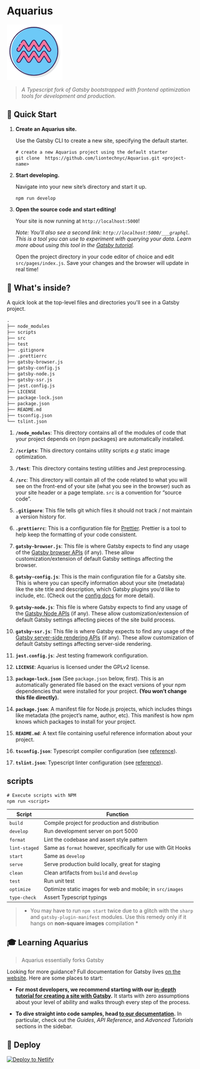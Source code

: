 # Aquarius

![Aquarius Logo](assets/logo.png)

> _A Typescript fork of Gatsby bootstrapped with frontend optimization tools for development and production._

## 🚀 Quick Start

1.  **Create an Aquarius site.**

    Use the Gatsby CLI to create a new site, specifying the default starter.

    ```shell
    # create a new Aquarius project using the default starter
    git clone  https://github.com/liontechnyc/Aquarius.git <project-name>
    ```

1.  **Start developing.**

    Navigate into your new site’s directory and start it up.

    ```shell
    npm run develop
    ```

1.  **Open the source code and start editing!**

    Your site is now running at `http://localhost:5000`!

    _Note: You'll also see a second link: _`http://localhost:5000/___graphql`_. This is a tool you can use to experiment with querying your data. Learn more about using this tool in the [Gatsby tutorial](https://www.gatsbyjs.org/tutorial/part-five/#introducing-graphiql)._

    Open the project directory in your code editor of choice and edit `src/pages/index.js`. Save your changes and the browser will update in real time!

## 🧐 What's inside?

A quick look at the top-level files and directories you'll see in a Gatsby project.

    .
    ├── node_modules
    ├── scripts
    ├── src
    ├── test
    ├── .gitignore
    ├── .prettierrc
    ├── gatsby-browser.js
    ├── gatsby-config.js
    ├── gatsby-node.js
    ├── gatsby-ssr.js
    ├── jest.config.js
    ├── LICENSE
    ├── package-lock.json
    ├── package.json
    ├── README.md
    ├── tsconfig.json
    └── tslint.json

1.  **`/node_modules`**: This directory contains all of the modules of code that your project depends on (npm packages) are automatically installed.

2.  **`/scripts`**: This directory contains utility scripts _e.g_ static image optimization.

3.  **`/test`**: This directory contains testing utilities and Jest preprocessing.

4.  **`/src`**: This directory will contain all of the code related to what you will see on the front-end of your site (what you see in the browser) such as your site header or a page template. `src` is a convention for “source code”.

5.  **`.gitignore`**: This file tells git which files it should not track / not maintain a version history for.

6.  **`.prettierrc`**: This is a configuration file for [Prettier](https://prettier.io/). Prettier is a tool to help keep the formatting of your code consistent.

7.  **`gatsby-browser.js`**: This file is where Gatsby expects to find any usage of the [Gatsby browser APIs](https://www.gatsbyjs.org/docs/browser-apis/) (if any). These allow customization/extension of default Gatsby settings affecting the browser.

8.  **`gatsby-config.js`**: This is the main configuration file for a Gatsby site. This is where you can specify information about your site (metadata) like the site title and description, which Gatsby plugins you’d like to include, etc. (Check out the [config docs](https://www.gatsbyjs.org/docs/gatsby-config/) for more detail).

9.  **`gatsby-node.js`**: This file is where Gatsby expects to find any usage of the [Gatsby Node APIs](https://www.gatsbyjs.org/docs/node-apis/) (if any). These allow customization/extension of default Gatsby settings affecting pieces of the site build process.

10. **`gatsby-ssr.js`**: This file is where Gatsby expects to find any usage of the [Gatsby server-side rendering APIs](https://www.gatsbyjs.org/docs/ssr-apis/) (if any). These allow customization of default Gatsby settings affecting server-side rendering.

11. **`jest.config.js`**: Jest testing framework configuration.

12. **`LICENSE`**: Aquarius is licensed under the GPLv2 license.

13. **`package-lock.json`** (See `package.json` below, first). This is an automatically generated file based on the exact versions of your npm dependencies that were installed for your project. **(You won’t change this file directly).**

14. **`package.json`**: A manifest file for Node.js projects, which includes things like metadata (the project’s name, author, etc). This manifest is how npm knows which packages to install for your project.

15. **`README.md`**: A text file containing useful reference information about your project.

16. **`tsconfig.json`**: Typescript compiler configuration (see [reference](https://www.typescriptlang.org/docs/handbook/project-references.html)).

17. **`tslint.json`**: Typescript linter configuration (see [reference](https://palantir.github.io/tslint/usage/configuration/)).

## scripts

```shell
# Execute scripts with NPM
npm run <script>
```

| Script        | Function                                                      |
| ------------- | ------------------------------------------------------------- |
| `build`       | Compile project for production and distribution               |
| `develop`     | Run development server on port 5000                           |
| `format`      | Lint the codebase and assert style pattern                    |
| `lint-staged` | Same as `format` however, specifically for use with Git Hooks |
| `start`       | Same as `develop`                                             |
| `serve`       | Serve production build locally, great for staging             |
| `clean`       | Clean artifacts from `build` and `develop`                    |
| `test`        | Run unit test                                                 |
| `optimize`    | Optimize static images for web and mobile; in `src/images`    |
| `type-check`  | Assert Typescript typings                                     |

> - You may have to run `npm start` twice due to a glitch with the `sharp` and `gatsby-plugin-manifest` modules. Use this remedy only if it hangs on **non-square images** compilation \*

## 🎓 Learning Aquarius

> Aquarius essentially forks Gatsby

Looking for more guidance? Full documentation for Gatsby lives [on the website](https://www.gatsbyjs.org/). Here are some places to start:

- **For most developers, we recommend starting with our [in-depth tutorial for creating a site with Gatsby](https://www.gatsbyjs.org/tutorial/).** It starts with zero assumptions about your level of ability and walks through every step of the process.

- **To dive straight into code samples, head [to our documentation](https://www.gatsbyjs.org/docs/).** In particular, check out the _Guides_, _API Reference_, and _Advanced Tutorials_ sections in the sidebar.

## 💫 Deploy

<!-- Configure your repository info to enable this button -->

[![Deploy to Netlify](https://www.netlify.com/img/deploy/button.svg)](https://app.netlify.com/start/deploy?repository=)

